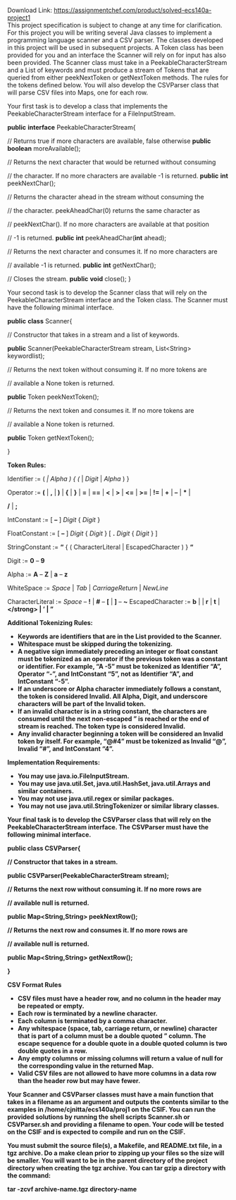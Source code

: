 Download Link: https://assignmentchef.com/product/solved-ecs140a-project1
<br>
This project specification is subject to change at any time for clarification. For this project you will be writing several Java classes to implement a programming language scanner and a CSV parser. The classes developed in this project will be used in subsequent projects. A Token class has been provided for you and an interface the Scanner will rely on for input has also been provided. The Scanner class must take in a PeekableCharacterStream and a List of keywords and must produce a stream of Tokens that are queried from either peekNextToken or getNextToken methods. The rules for the tokens defined below. You will also develop the CSVParser class that will parse CSV files into Maps, one for each row.

Your first task is to develop a class that implements the PeekableCharacterStream interface for a FileInputStream.

<strong>public</strong> <strong>interface</strong> PeekableCharacterStream{

// Returns true if more characters are available, false otherwise     <strong>public</strong> <strong>boolean</strong> moreAvailable();




// Returns the next character that would be returned without consuming

// the character. If no more characters are available -1 is returned.     <strong>public</strong> <strong>int</strong> peekNextChar();




// Returns the character ahead in the stream without consuming the

// the character. peekAheadChar(0) returns the same character as

// peekNextChar(). If no more characters are available at that position

// -1 is returned.     <strong>public</strong> <strong>int</strong> peekAheadChar(<strong>int</strong> ahead);




// Returns the next character and consumes it. If no more characters are

// available -1 is returned.     <strong>public</strong> <strong>int</strong> getNextChar();




// Closes the stream.     <strong>public</strong> <strong>void</strong> close(); }

Your second task is to develop the Scanner class that will rely on the PeekableCharacterStream interface and the Token class. The Scanner must have the following minimal interface.

<strong>public</strong> <strong>class</strong> Scanner{

// Constructor that takes in a stream and a list of keywords.

<strong>public</strong> Scanner(PeekableCharacterStream stream, List&lt;String&gt; keywordlist);

// Returns the next token without consuming it. If no more tokens are

// available a None token is returned.

<strong>public</strong> Token peekNextToken();




// Returns the next token and consumes it. If no more tokens are

// available a None token is returned.

<strong>public</strong> Token getNextToken();

}

<strong>Token Rules: </strong>

Identifier := ( <strong>_</strong> | <em>Alpha</em> ) { ( <strong>_</strong> | <em>Digit</em> | <em>Alpha</em> )  }

Operator := <strong>(</strong> | <strong>,</strong> |<strong> )</strong> | <strong>{</strong> | <strong>}</strong> | <strong>=</strong> | <strong>==</strong> | <strong>&lt;</strong> | <strong>&gt;</strong> | <strong>&lt;=</strong> | <strong>&gt;=</strong> | <strong>!=</strong> | <strong>+</strong> | <strong>–</strong> | <strong>*</strong> |

<strong>/</strong> | <strong>;</strong>  <strong> </strong>

IntConstant := [ <strong>–</strong> ] <em>Digit</em> { <em>Digit</em> }

FloatConstant := [ <strong>–</strong> ] <em>Digit</em> { <em>Digit</em> } [ <strong>.</strong> <em>Digit</em> { <em>Digit</em> } ]

StringConstant := <strong>“</strong> { ( CharacterLiteral | EscapedCharacter ) } <strong>“</strong>

Digit := <strong>0</strong> – <strong>9 </strong>

Alpha := <strong>A</strong> – <strong>Z</strong> | <strong>a</strong> – <strong>z </strong>

WhiteSpace := <em>Space</em> | <em>Tab</em> | <em>CarriageReturn</em> | <em>NewLine</em>

CharacterLiteral := <em>Space</em> – <strong>!</strong> | <strong>#</strong> – <strong>[</strong> | <strong>]</strong> – <strong>~</strong> EscapedCharacter := <strong>b</strong> | <strong>
</strong> | <strong>r</strong> | <strong>t</strong> | <strong>\</strong> | <strong>’</strong> | <strong>”</strong>

<strong>Additional Tokenizing Rules: </strong>

<ul>

 <li>Keywords are identifiers that are in the List provided to the Scanner.</li>

 <li>Whitespace must be skipped during the tokenizing.</li>

 <li>A negative sign immediately preceding an integer or float constant must be tokenized as an operator if the previous token was a constant or identifier. For example, “A -5” must be tokenized as Identifier “A”, Operator “-”, and IntConstant “5”, not as Identifier “A”, and IntConstant “-5”.</li>

 <li>If an underscore or Alpha character immediately follows a constant, the token is considered Invalid. All Alpha, Digit, and underscore characters will be part of the Invalid token.</li>

 <li>If an invalid character is in a string constant, the characters are consumed until the next non-escaped ” is reached or the end of stream is reached. The token type is considered Invalid.</li>

 <li>Any invalid character beginning a token will be considered an Invalid token by itself. For example, “@#4” must be tokenized as Invalid “@”, Invalid “#”, and IntConstant “4”.</li>

</ul>

<strong>Implementation Requirements: </strong>

<ul>

 <li>You may use java.io.FileInputStream.</li>

 <li>You may use java.util.Set, java.util.HashSet, java.util.Arrays and similar containers.</li>

 <li>You may <strong>not</strong> use java.util.regex or similar packages.</li>

 <li>You may <strong>not</strong> use java.util.StringTokenizer or similar library classes.</li>

</ul>

Your final task is to develop the CSVParser class that will rely on the PeekableCharacterStream interface. The CSVParser must have the following minimal interface.

<strong>public</strong> <strong>class</strong> CSVParser{

// Constructor that takes in a stream.

<strong>public</strong> CSVParser(PeekableCharacterStream stream);




// Returns the next row without consuming it. If no more rows are

// available null is returned.

<strong>public</strong> Map&lt;String,String&gt; peekNextRow();




// Returns the next row and consumes it. If no more rows are

// available null is returned.

<strong>public</strong> Map&lt;String,String&gt; getNextRow();

}




<strong>CSV Format Rules </strong>

<ul>

 <li>CSV files must have a header row, and no column in the header may be repeated or empty.</li>

 <li>Each row is terminated by a newline character.</li>

 <li>Each column is terminated by a comma character.</li>

 <li>Any whitespace (space, tab, carriage return, or newline) character that is part of a column must be a double quoted ” column. The escape sequence for a double quote in a double quoted column is two double quotes in a row.</li>

 <li>Any empty columns or missing columns will return a value of null for the corresponding value in the returned Map.</li>

 <li>Valid CSV files are not allowed to have more columns in a data row than the header row but may have fewer.</li>

</ul>




Your Scanner and CSVParser classes must have a main function that takes in a filename as an argument and outputs the contents similar to the examples in /home/cjnitta/ecs140a/proj1 on the CSIF. You can run the provided solutions by running the shell scripts Scanner.sh or CSVParser.sh and providing a filename to open. Your code will be tested on the CSIF and is expected to compile and run on the CSIF.




You <strong>must</strong> submit the source file(s), a Makefile, and README.txt file, in a tgz archive.  Do a make clean prior to zipping up your files so the size will be smaller. You will want to be in the parent directory of the project directory when creating the tgz archive. You can tar gzip a directory with the command:

tar -zcvf archive-name.tgz directory-name